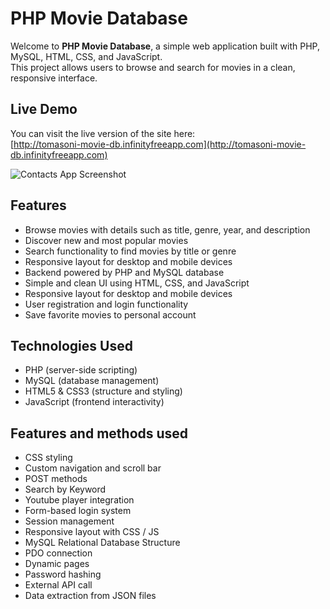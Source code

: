 # PHP Movie Database
Welcome to **PHP Movie Database**, a simple web application built with PHP, MySQL, HTML, CSS, and JavaScript.  
This project allows users to browse and search for movies in a clean, responsive interface.

## Live Demo
You can visit the live version of the site here:  
[http://tomasoni-movie-db.infinityfreeapp.com](http://tomasoni-movie-db.infinityfreeapp.com)

![Contacts App Screenshot](img\screenshot_1.png)

## Features
- Browse movies with details such as title, genre, year, and description
- Discover new and most popular movies
- Search functionality to find movies by title or genre  
- Responsive layout for desktop and mobile devices  
- Backend powered by PHP and MySQL database  
- Simple and clean UI using HTML, CSS, and JavaScript
- Responsive layout for desktop and mobile devices
- User registration and login functionality
- Save favorite movies to personal account

## Technologies Used
- PHP (server-side scripting)  
- MySQL (database management)  
- HTML5 & CSS3 (structure and styling)  
- JavaScript (frontend interactivity)

## Features and methods used
- CSS styling
- Custom navigation and scroll bar
- POST methods
- Search by Keyword
- Youtube player integration
- Form-based login system
- Session management
- Responsive layout with CSS / JS 
- MySQL Relational Database Structure
- PDO connection
- Dynamic pages
- Password hashing
- External API call
- Data extraction from JSON files
